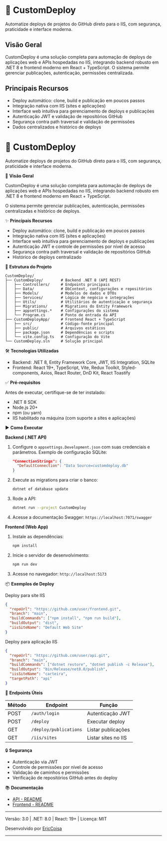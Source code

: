 # 🚀 CustomDeploy

Automatize deploys de projetos do GitHub direto para o IIS, com segurança, praticidade e interface moderna.

## Visão Geral

CustomDeploy é uma solução completa para automação de deploys de aplicações web e APIs hospedadas no IIS, integrando backend robusto em .NET 8 e frontend moderno em React + TypeScript. O sistema permite gerenciar publicações, autenticação, permissões centralizada.

## Principais Recursos

- Deploy automático: clone, build e publicação em poucos passos
- Integração nativa com IIS (sites e aplicações)
- Interface web intuitiva para gerenciamento de deploys e publicações
- Autenticação JWT e validação de repositórios GitHub
- Segurança contra path traversal e validação de permissões
- Dados centralizados e histórico de deploys


# 🚀 CustomDeploy

Automatize deploys de projetos do GitHub direto para o IIS, com segurança, praticidade e interface moderna.





📖 **Visão Geral**

CustomDeploy é uma solução completa para automação de deploys de aplicações web e APIs hospedadas no IIS, integrando backend robusto em .NET 8 e frontend moderno em React + TypeScript.

O sistema permite gerenciar publicações, autenticação, permissões centralizadas e histórico de deploys.

✨ **Principais Recursos**

- Deploy automático: clone, build e publicação em poucos passos
- Integração nativa com IIS (sites e aplicações)
- Interface web intuitiva para gerenciamento de deploys e publicações
- Autenticação JWT e controle de permissões por nível de acesso
- Segurança contra path traversal e validação de repositórios GitHub
- Histórico de deploys centralizado

📂 **Estrutura do Projeto**
```
CustomDeploy/
├── CustomDeploy/        # Backend .NET 8 (API REST)
│   ├── Controllers/     # Endpoints principais
│   ├── Data/            # DbContext, configurações e repositórios
│   ├── Models/          # Modelos de dados e DTOs
│   ├── Services/        # Lógica de negócio e integrações
│   ├── Utils/           # Utilitários de autenticação e segurança
│   ├── Migrations/      # Migrations do Entity Framework
│   ├── appsettings.*    # Configurações do sistema
│   └── Program.cs       # Ponto de entrada da API
├── CustomDeployApp/     # Frontend React + TypeScript
│   ├── src/             # Código-fonte principal
│   ├── public/          # Arquivos estáticos
│   ├── package.json     # Dependências e scripts
│   └── vite.config.ts   # Configuração do Vite
└── CustomDeploy.sln     # Solução principal
```

🛠 **Tecnologias Utilizadas**

- Backend: .NET 8, Entity Framework Core, JWT, IIS Integration, SQLite
- Frontend: React 19+, TypeScript, Vite, Redux Toolkit, Styled-components, Axios, React Router, DnD Kit, React Toastify

✅ **Pré-requisitos**

Antes de executar, certifique-se de ter instalado:

- .NET 8 SDK
- Node.js 20+
- npm (ou yarn)
- IIS habilitado na máquina (com suporte a sites e aplicações)

▶️ **Como Executar**

**Backend (.NET API)**

1. Configure o `appsettings.Development.json` com suas credenciais e parâmetros.
   Exemplo de configuração SQLite:
   ```json
   "ConnectionStrings": {
     "DefaultConnection": "Data Source=customdeploy.db"
   }
   ```
2. Execute as migrations para criar o banco:
   ```sh
   dotnet ef database update
   ```
3. Rode a API:
   ```sh
   dotnet run --project CustomDeploy
   ```
4. Acesse a documentação Swagger:
   `https://localhost:7071/swagger`

**Frontend (Web App)**

1. Instale as dependências:
   ```sh
   npm install
   ```
2. Inicie o servidor de desenvolvimento:
   ```sh
   npm run dev
   ```
3. Acesse no navegador:
   `http://localhost:5173`

📦 **Exemplos de Deploy**

Deploy para site IIS
```json
{
  "repoUrl": "https://github.com/user/frontend.git",
  "branch": "main",
  "buildCommands": ["npm install", "npm run build"],
  "buildOutput": "dist",
  "iisSiteName": "Default Web Site"
}
```

Deploy para aplicação IIS
```json
{
  "repoUrl": "https://github.com/user/api.git",
  "branch": "main",
  "buildCommands": ["dotnet restore", "dotnet publish -c Release"],
  "buildOutput": "bin/Release/net8.0/publish",
  "iisSiteName": "carteira",
  "targetPath": "api"
}
```

🔗 **Endpoints Úteis**

| Método | Endpoint                | Função                  |
|--------|-------------------------|-------------------------|
| POST   | `/auth/login`           | Autenticação JWT        |
| POST   | `/deploy`               | Executar deploy         |
| GET    | `/deploy/publications`  | Listar publicações      |
| GET    | `/iis/sites`            | Listar sites no IIS     |

🔒 **Segurança**

- Autenticação via JWT
- Controle de permissões por nível de acesso
- Validação de caminhos e permissões
- Verificação de repositórios GitHub antes do deploy

📚 **Documentação**

- [API - README](./CustomDeploy/README.md)
- [Frontend - README](./CustomDeployApp/README.md)

---

Versão: 3.0 | .NET: 8.0 | React: 19+ | Licença: MIT

Desenvolvido por [EricCoisa](https://github.com/EricCoisa)

---
